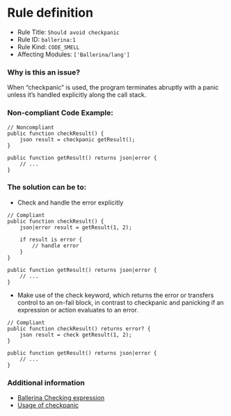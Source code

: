 # Rule definition

- Rule Title: `Should avoid checkpanic`
- Rule ID: `ballerina:1`
- Rule Kind: `CODE_SMELL`
- Affecting Modules: `['Ballerina/lang']`

### Why is this an issue?

When “checkpanic” is used, the program terminates abruptly with a panic unless it’s handled explicitly along the call stack.

### Non-compliant Code Example:

```ballerina
// Noncompliant
public function checkResult() {
    json result = checkpanic getResult();
}

public function getResult() returns json|error {
    // ...
}
```

### The solution can be to:

- Check and handle the error explicitly

```ballerina
// Compliant
public function checkResult() {
    json|error result = getResult(1, 2);

    if result is error {
        // handle error
    }
}
 
public function getResult() returns json|error {
    // ...
}
```

- Make use of the check keyword, which returns the error or transfers control to an on-fail block, in contrast to checkpanic and panicking if an expression or action evaluates to an error.

```ballerina
// Compliant
public function checkResult() returns error? {
    json result = check getResult(1, 2);
}

public function getResult() returns json|error {
    // ...
}
```

### Additional information

- [Ballerina Checking expression](https://ballerina.io/spec/lang/2021R1/#section_6.33)
- [Usage of checkpanic](https://learn-ballerina.github.io/best_practices/avoid_unnecessary_panic.html#usage-of-checkpanic)